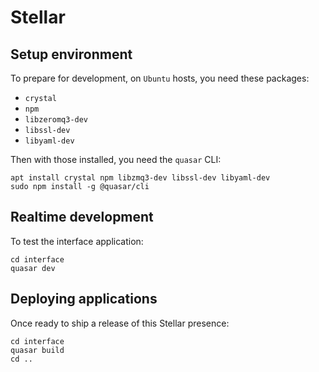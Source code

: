 # Stellar

## Setup environment

To prepare for development, on `Ubuntu` hosts, you need these packages:
* `crystal`
* `npm`
* `libzeromq3-dev`
* `libssl-dev`
* `libyaml-dev`

Then with those installed, you need the `quasar` CLI:

```
apt install crystal npm libzmq3-dev libssl-dev libyaml-dev
sudo npm install -g @quasar/cli
```

## Realtime development

To test the interface application:

```
cd interface
quasar dev
```

## Deploying applications

Once ready to ship a release of this Stellar presence:

```
cd interface
quasar build
cd ..
```
